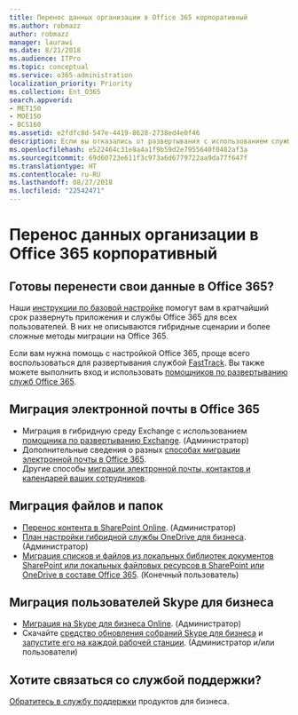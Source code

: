 ```yaml
---
title: Перенос данных организации в Office 365 корпоративный
ms.author: robmazz
author: robmazz
manager: laurawi
ms.date: 8/21/2018
ms.audience: ITPro
ms.topic: conceptual
ms.service: o365-administration
localization_priority: Priority
ms.collection: Ent_O365
search.appverid:
- MET150
- MOE150
- BCS160
ms.assetid: e2fdfc8d-547e-4419-8628-2738ed4e0f46
description: Если вы отказались от развертывания с использованием службы FastTrack и готовы к переносу данных в Office 365, начните отсюда.
ms.openlocfilehash: e522464c31e8a4a1f9b59d2e7955640f0482af3a
ms.sourcegitcommit: 69d60723e611f3c973a6d6779722aa9da77f647f
ms.translationtype: HT
ms.contentlocale: ru-RU
ms.lasthandoff: 08/27/2018
ms.locfileid: "22542471"
---
```

# <a name="migrate-your-organization-data-to-office-365-enterprise"></a>Перенос данных организации в Office 365 корпоративный

## <a name="ready-to-migrate-your-data-to-office-365"></a>Готовы перенести свои данные в Office 365?

Наши [инструкции по базовой настройке](https://support.office.com/article/Set-up-Office-365-for-business-6a3a29a0-e616-4713-99d1-15eda62d04fa) помогут вам в кратчайший срок развернуть приложения и службы Office 365 для всех пользователей. В них не описываются гибридные сценарии и более сложные методы миграции на Office 365. 
  
Если вам нужна помощь с настройкой Office 365, проще всего воспользоваться для развертывания службой [FastTrack](https://fasttrack.microsoft.com/office). Вы также можете выполнить вход и использовать [помощников по развертыванию служб Office 365](deployment-advisors-for-office-365.md).

## <a name="migrate-email-to-office-365"></a>Миграция электронной почты в Office 365
- Миграция в гибридную среду Exchange с использованием [помощника по развертыванию Exchange](https://technet.microsoft.com/exdeploy2013). (Администратор)
- Дополнительные сведения о разных [способах миграции электронной почты в Office 365](https://support.office.com/article/Ways-to-migrate-multiple-email-accounts-to-Office-365-0a4913fe-60fb-498f-9155-a86516418842).
- Другие способы [миграции электронной почты, контактов и календарей ваших сотрудников](https://support.office.com/article/Migrate-email-and-contacts-to-Office-365-for-business-a3e3bddb-582e-4133-8670-e61b9f58627e).

## <a name="migrate-files-and-folders"></a>Миграция файлов и папок
- [Перенос контента в SharePoint Online](https://support.office.com/article/d8c6ce52-f8a2-4661-97f7-45e49351bdb9). (Администратор)
- [План настройки гибридной службы OneDrive для бизнеса](https://docs.microsoft.com/SharePoint/hybrid/configure-hybrid-onedrive-for-businessroadmap). (Администратор)
- [Миграция списков и файлов из локальных библиотек документов SharePoint или локальных файловых ресурсов в SharePoint или OneDrive в составе Office 365](https://docs.microsoft.com/sharepointmigration/introducing-the-sharepoint-migration-tool). (Конечный пользователь)

## <a name="migrate-skype-for-business-users"></a>Миграция пользователей Skype для бизнеса
- [Миграция на Skype для бизнеса Online](https://technet.microsoft.com/library/jj204969.aspx). (Администратор)
- Скачайте [средство обновления собраний Skype для бизнеса](https://www.microsoft.com/en-us/download/details.aspx?id=51659) и [запустите его на каждой рабочей станции](https://support.office.com/article/Meeting-Update-Tool-for-Skype-for-Business-and-Lync-2b525fe6-ed0f-4331-b533-c31546fcf4d4). (Администратор и/или пользователи)
  
## <a name="need-to-talk-to-support"></a>Хотите связаться со службой поддержки?
[Обратитесь в службу поддержки](https://support.office.com/article/32a17ca7-6fa0-4870-8a8d-e25ba4ccfd4b) продуктов для бизнеса.